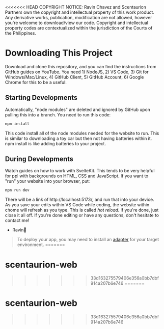 <<<<<<< HEAD
COPYRIGHT NOTICE: Ravin Chavez and Scentaurion Partners own the copyright and intellectual property of this work product. Any derivative works, publication, modification are not allowed, however you're welcome to download/view our code. Copyright and intellectual property codes are contextualized within the jurisdiction of the Courts of the Philippines.

# Downloading This Project
Download and clone this repository, and you can find the instructions from GitHub guides on YouTube. You need 1) NodeJS, 2) VS Code, 3) Git for Windows/Mac/Linux, 4) GitHub Client, 5) GitHub Account, 6) Google Chrome for this to be a useful.

## Starting Developments
Automatically, "node modules" are deleted and ignored by GitHub upon pulling this into a branch. You need to run this code:

```bash
npm install
```

This code install all of the node modules needed for the website to run. This is similar to downloading a toy car but then not having batteries within it. npm install is like adding batteries to your project.

## During Developments
Watch guides on how to work with SvelteKit. This tends to be very helpful for ppl with backgrounds on HTML, CSS and JavaScript. If you want to "run" your website into your browser, put:

```bash
npm run dev
```

There will be a link of http://localhost:5173/, and run that into your device. As you save your edits within VS Code while coding, the website within chome will refresh as you type. This is called *hot reload*. If you're done, just close it all off. If you're done editing or have any questions, don't hesitate to contact me!

- Ravin🥳

> To deploy your app, you may need to install an [adapter](https://kit.svelte.dev/docs/adapters) for your target environment.
=======
# scentaurion-web
>>>>>>> 33d163275579406e356a0bb7dbf914a207b6e746
=======
# scentaurion-web
>>>>>>> 33d163275579406e356a0bb7dbf914a207b6e746
